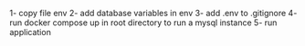 1- copy file env
2- add database variables in env
3- add .env to .gitignore
4- run docker compose up in root directory to run a mysql instance
5- run application